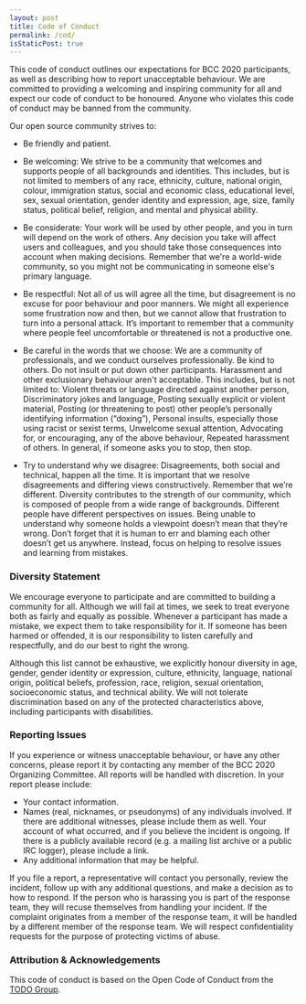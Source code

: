 ```yaml
---
layout: post
title: Code of Conduct
permalink: /cod/
isStaticPost: true
---
```


This code of conduct outlines our expectations for BCC 2020 participants, as well as describing how to report unacceptable behaviour. We are committed to providing a welcoming and inspiring community for all and expect our code of conduct to be honoured. Anyone who violates this code of conduct may be banned from the community.

Our open source community strives to:

* Be friendly and patient.

* Be welcoming: We strive to be a community that welcomes and supports people of all backgrounds and identities. This includes, but is not limited to members of any race, ethnicity, culture, national origin, colour, immigration status, social and economic class, educational level, sex, sexual orientation, gender identity and expression, age, size, family status, political belief, religion, and mental and physical ability.

* Be considerate: Your work will be used by other people, and you in turn will depend on the work of others. Any decision you take will affect users and colleagues, and you should take those consequences into account when making decisions. Remember that we're a world-wide community, so you might not be communicating in someone else's primary language.

* Be respectful: Not all of us will agree all the time, but disagreement is no excuse for poor behaviour and poor manners. We might all experience some frustration now and then, but we cannot allow that frustration to turn into a personal attack. It’s important to remember that a community where people feel uncomfortable or threatened is not a productive one.

* Be careful in the words that we choose: We are a community of professionals, and we conduct ourselves professionally. Be kind to others. Do not insult or put down other participants. Harassment and other exclusionary behaviour aren't acceptable. This includes, but is not limited to: Violent threats or language directed against another person, Discriminatory jokes and language, Posting sexually explicit or violent material, Posting (or threatening to post) other people’s personally identifying information (“doxing”), Personal insults, especially those using racist or sexist terms, Unwelcome sexual attention, Advocating for, or encouraging, any of the above behaviour, Repeated harassment of others. In general, if someone asks you to stop, then stop.

* Try to understand why we disagree: Disagreements, both social and technical, happen all the time. It is important that we resolve disagreements and differing views constructively. Remember that we’re different. Diversity contributes to the strength of our community, which is composed of people from a wide range of backgrounds. Different people have different perspectives on issues. Being unable to understand why someone holds a viewpoint doesn’t mean that they’re wrong. Don’t forget that it is human to err and blaming each other doesn’t get us anywhere. Instead, focus on helping to resolve issues and learning from mistakes.

### Diversity Statement

We encourage everyone to participate and are committed to building a community for all. Although we will fail at times, we seek to treat everyone both as fairly and equally as possible. Whenever a participant has made a mistake, we expect them to take responsibility for it. If someone has been harmed or offended, it is our responsibility to listen carefully and respectfully, and do our best to right the wrong.

Although this list cannot be exhaustive, we explicitly honour diversity in age, gender, gender identity or expression, culture, ethnicity, language, national origin, political beliefs, profession, race, religion, sexual orientation, socioeconomic status, and technical ability. We will not tolerate discrimination based on any of the protected characteristics above, including participants with disabilities.

### Reporting Issues

If you experience or witness unacceptable behaviour, or have any other concerns, please report it by contacting any member of the BCC 2020 Organizing Committee. All reports will be handled with discretion. In your report please include:

* Your contact information.
* Names (real, nicknames, or pseudonyms) of any individuals involved. If there are additional witnesses, please include them as well. Your account of what occurred, and if you believe the incident is ongoing. If there is a publicly available record (e.g. a mailing list archive or a public IRC logger), please include a link.
* Any additional information that may be helpful.

If you file a report, a representative will contact you personally, review the incident, follow up with any additional questions, and make a decision as to how to respond. If the person who is harassing you is part of the response team, they will recuse themselves from handling your incident. If the complaint originates from a member of the response team, it will be handled by a different member of the response team. We will respect confidentiality requests for the purpose of protecting victims of abuse.

### Attribution & Acknowledgements

This code of conduct is based on the Open Code of Conduct from the [TODO Group](https://todogroup.org/).